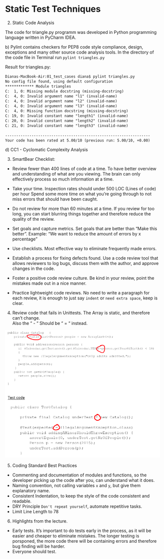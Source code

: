 # Static Test Techniques

2. Static Code Analysis

The code for triangle.py programm was developed in Python programming language
written in PyCharm IDEA.

b) Pylint contains checkers for PEP8 code style compliance, design, exceptions
   and many other source code analysis tools.
   In the directory of the code file in Terminal run `pylint triangles.py`

   Result for triangles.py:

```
Dianas-MacBook-Air:01_test_cases diana$ pylint triangles.py
No config file found, using default configuration
************* Module triangles
C:  1, 0: Missing module docstring (missing-docstring)
C:  4, 0: Invalid argument name "l1" (invalid-name)
C:  4, 0: Invalid argument name "l2" (invalid-name)
C:  4, 0: Invalid argument name "l3" (invalid-name)
C:  4, 0: Missing function docstring (missing-docstring)
C: 19, 0: Invalid constant name "length1" (invalid-name)
C: 20, 0: Invalid constant name "length2" (invalid-name)
C: 21, 0: Invalid constant name "length3" (invalid-name)

------------------------------------------------------------------
Your code has been rated at 5.00/10 (previous run: 5.00/10, +0.00)
```

d) CC1 - Cyclomatic Complexity Analysis


3. SmartBear Checklist:

* Review fewer than 400 lines of code at a time.
To have better overview and understanding of what are you viewing.
The brain can only effectively process so much information at a time.

* Take your time. Inspection rates should under 500 LOC (Lines of code) per hour
Spend some more time on what you’re going through to not miss errors that
should have been caught.

* Do not review for more than 60 minutes at a time.
If you review for too long, you can start blurring things together and
therefore reduce the quality of the review.

* Set goals and capture metrics.
Set goals that are better than “Make this better”.
Example: “We want to reduce the amount of errors by x percentage”

* Use checklists.
Most effective way to eliminate frequently made errors.

* Establish a process for fixing defects found.
Use a code review tool that allows reviewers to log bugs, discuss them with
the author, and approve changes in the code.

* Foster a positive code review culture.
Be kind in your review, point the mistakes made out in a nice manner.

* Practice lightweight code reviews.
No need to write a paragraph for each review, it is enough to just say `indent`
or `need extra space`, keep is clear.

4. Review code that fails in Unittests.
The Array is static, and therefore can’t change.  
Also the “ -  “ Should be “ = “ instead.

![alt text](https://github.com/UsernameDiana/tests_course/blob/master/02_static_test/test.png)

5. Coding Standard Best Practices
* Commenting and documentation of modules and functions, so the developer picking
up the code after you, can understand what it does.
* Naming convention, not calling variables `x` and `y`, but give them explanatory name.
* Consistent Indentation, to keep the style of the code consistent and readable.
* DRY Principle `Don't repeat yourself`, automate repetitive tasks.
* Limit Line Length to 78

6. Highlights from the lecture.
* Early tests.
It’s important to do tests early in the process, as it will be easier and cheaper 
to eliminate mistakes. The longer testing is porsponed, the more code there will
be containing errors and therefore bug finding will be harder.
* Everyone should test.
